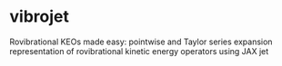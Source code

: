 # vibrojet
Rovibrational KEOs made easy: pointwise and Taylor series expansion representation of rovibrational kinetic energy operators using JAX jet
